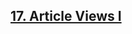 <h2><a href="https://leetcode.com/problems/article-views-i/?envType=study-plan&id=sql-i">17. Article Views I